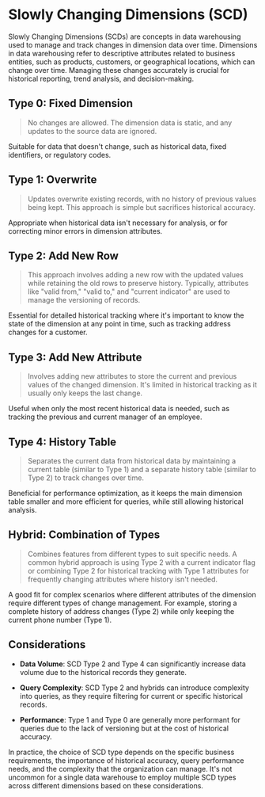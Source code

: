 # Slowly Changing Dimensions (SCD)
Slowly Changing Dimensions (SCDs) are concepts in data warehousing used to manage and track changes in dimension data over time. Dimensions in data warehousing refer to descriptive attributes related to business entities, such as products, customers, or geographical locations, which can change over time. Managing these changes accurately is crucial for historical reporting, trend analysis, and decision-making.

## Type 0: Fixed Dimension
> No changes are allowed. The dimension data is static, and any updates to the source data are ignored.

Suitable for data that doesn't change, such as historical data, fixed identifiers, or regulatory codes.

## Type 1: Overwrite
> Updates overwrite existing records, with no history of previous values being kept. This approach is simple but sacrifices historical accuracy.

Appropriate when historical data isn't necessary for analysis, or for correcting minor errors in dimension attributes.

## Type 2: Add New Row
> This approach involves adding a new row with the updated values while retaining the old rows to preserve history. Typically, attributes like "valid from," "valid to," and "current indicator" are used to manage the versioning of records.

Essential for detailed historical tracking where it's important to know the state of the dimension at any point in time, such as tracking address changes for a customer.

## Type 3: Add New Attribute
> Involves adding new attributes to store the current and previous values of the changed dimension. It's limited in historical tracking as it usually only keeps the last change.

Useful when only the most recent historical data is needed, such as tracking the previous and current manager of an employee.

## Type 4: History Table
> Separates the current data from historical data by maintaining a current table (similar to Type 1) and a separate history table (similar to Type 2) to track changes over time.

Beneficial for performance optimization, as it keeps the main dimension table smaller and more efficient for queries, while still allowing historical analysis.

## Hybrid: Combination of Types
> Combines features from different types to suit specific needs. A common hybrid approach is using Type 2 with a current indicator flag or combining Type 2 for historical tracking with Type 1 attributes for frequently changing attributes where history isn't needed.

A good fit for complex scenarios where different attributes of the dimension require different types of change management. For example, storing a complete history of address changes (Type 2) while only keeping the current phone number (Type 1).

## Considerations
* **Data Volume**:
  SCD Type 2 and Type 4 can significantly increase data volume due to the historical records they generate.

* **Query Complexity**:
  SCD Type 2 and hybrids can introduce complexity into queries, as they require filtering for current or specific historical records.

* **Performance**:
  Type 1 and Type 0 are generally more performant for queries due to the lack of versioning but at the cost of historical accuracy.

In practice, the choice of SCD type depends on the specific business requirements, the importance of historical accuracy, query performance needs, and the complexity that the organization can manage. It's not uncommon for a single data warehouse to employ multiple SCD types across different dimensions based on these considerations.
